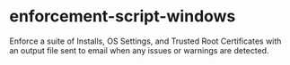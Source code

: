 # enforcement-script-windows
Enforce a suite of Installs, OS Settings, and Trusted Root Certificates with an output file sent to email when any issues or warnings are detected.

